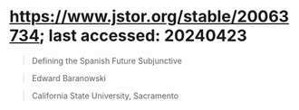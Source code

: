 # https://www.jstor.org/stable/20063734; last accessed: 20240423

> Defining the Spanish Future Subjunctive

> Edward Baranowski

> California State University, Sacramento
